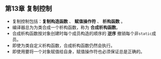 ## 第13章 复制控制

* 复制控制包括：**复制构造函数** 、 **赋值操作符** 、 **析构函数** 。
* 编译器总为为类合成一个析构函数，称为 **合成析构函数**。
* 合成析构函数按对象创建时每个成员构造的顺序的 **逆序** 撤销每个非`static`成员。
* 即使为类自定义析构函数，合成析构函数仍然会执行。
* 即使用要将一个对象赋值给自身，赋值操作符也必须保证总是正确的。
